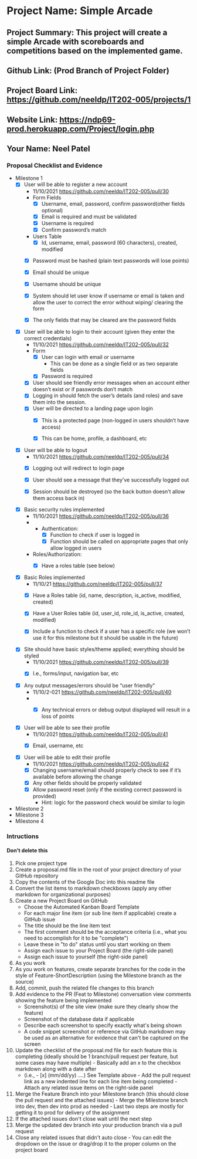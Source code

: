# Project Name: Simple Arcade
## Project Summary: This project will create a simple Arcade with scoreboards and competitions based on the implemented game.
## Github Link: (Prod Branch of Project Folder)
## Project Board Link: https://github.com/neeldp/IT202-005/projects/1
## Website Link: https://ndp69-prod.herokuapp.com/Project/login.php
## Your Name: Neel Patel

<!--
### Line item / Feature template (use this for each bullet point)
#### Don't delete this

- [ ] \(mm/dd/yyyy of completion) Feature Title (from the proposal bullet point, if it's a sub-point indent it properly)
  -  List of Evidence of Feature Completion
    - Status: Pending (Completed, Partially working, Incomplete, Pending)
    - Direct Link: (Direct link to the file or files in heroku prod for quick testing (even if it's a protected page))
    - Pull Requests
      - PR link #1 (repeat as necessary)
    - Screenshots
      - Screenshot #1 (paste the image so it uploads to github) (repeat as necessary)
        - Screenshot #1 description explaining what you're trying to show
### End Line item / Feature Template
--> 
### Proposal Checklist and Evidence

- Milestone 1
    - [x] User will be able to register a new account
        - 11/10/2021 https://github.com/neeldp/IT202-005/pull/30        
        - Form Fields
            - [x] Username, email, password, confirm password(other fields optional)
            - [x] Email is required and must be validated
            - [x] Username is required
            - [x] Confirm password’s match
        - Users Table
            - [x] Id, username, email, password (60 characters), created, modified
        - [x] Password must be hashed (plain text passwords will lose points)
        - [x] Email should be unique
        - [x] Username should be unique
        - [x] System should let user know if username or email is taken and allow the user to correct the error without wiping/   clearing the form
        - [x] The only fields that may be cleared are the password fields



    - [x] User will be able to login to their account (given they enter the correct credentials)
        - 11/10/2021 https://github.com/neeldp/IT202-005/pull/32        
        - Form
            - [x] User can login with email or username
                - This can be done as a single field or as two separate fields
            - [x] Password is required
        - [x] User should see friendly error messages when an account either doesn’t exist or if passwords don’t match
        - [x] Logging in should fetch the user’s details (and roles) and save them into the session.
        - [x] User will be directed to a landing page upon login
            - [x]  This is a protected page (non-logged in users shouldn’t have access)
            - [x] This can be home, profile, a dashboard, etc

    
    - [x] User will be able to logout
        - 11/10/2021 https://github.com/neeldp/IT202-005/pull/34        
        - [x] Logging out will redirect to login page
        - [x] User should see a message that they’ve successfully logged out
        - [x] Session should be destroyed (so the back button doesn’t allow them access back in)
    

    - [x] Basic security rules implemented
        - 11/10/2021 https://github.com/neeldp/IT202-005/pull/36        
        - - Authentication:
            - [x] Function to check if user is logged in
            - [x] Function should be called on appropriate pages that only allow logged in users
        - Roles/Authorization:
            - [x] Have a roles table (see below)

    
    - [x] Basic Roles implemented
        - 11/10/21 https://github.com/neeldp/IT202-005/pull/37        
        - [x] Have a Roles table	(id, name, description, is_active, modified, created)
        - [x] Have a User Roles table (id, user_id, role_id, is_active, created, modified)
        - [x] Include a function to check if a user has a specific role (we won’t use it for this milestone but it should be usable in the future)

    
    - [x] Site should have basic styles/theme applied; everything should be styled
        - 11/10/2021 https://github.com/neeldp/IT202-005/pull/39        
        - [x] I.e., forms/input, navigation bar, etc


    - [x] Any output messages/errors should be “user friendly”
        - 11/10/2-021 https://github.com/neeldp/IT202-005/pull/40        
        - - [x] Any technical errors or debug output displayed will result in a loss of points


    - [x] User will be able to see their profile
        - 11/10/2021 https://github.com/neeldp/IT202-005/pull/41       
        - [x] Email, username, etc


    - [x] User will be able to edit their profile
        - 11/10/2021 https://github.com/neeldp/IT202-005/pull/42        
        - [x] Changing username/email should properly check to see if it’s available before allowing the change
        - [x] Any other fields should be properly validated
        - [x] Allow password reset (only if the existing correct password is provided)
            - Hint: logic for the password check would be similar to login





- Milestone 2
- Milestone 3
- Milestone 4
### Intructions
#### Don't delete this
1. Pick one project type
2. Create a proposal.md file in the root of your project directory of your GitHub repository
3. Copy the contents of the Google Doc into this readme file
4. Convert the list items to markdown checkboxes (apply any other markdown for organizational purposes)
5. Create a new Project Board on GitHub
   - Choose the Automated Kanban Board Template
   - For each major line item (or sub line item if applicable) create a GitHub issue
   - The title should be the line item text
   - The first comment should be the acceptance criteria (i.e., what you need to accomplish for it to be "complete")
   - Leave these in "to do" status until you start working on them
   - Assign each issue to your Project Board (the right-side panel)
   - Assign each issue to yourself (the right-side panel)
6. As you work
  1. As you work on features, create separate branches for the code in the style of Feature-ShortDescription (using the Milestone branch as the source)
  2. Add, commit, push the related file changes to this branch
  3. Add evidence to the PR (Feat to Milestone) conversation view comments showing the feature being implemented
     - Screenshot(s) of the site view (make sure they clearly show the feature)
     - Screenshot of the database data if applicable
     - Describe each screenshot to specify exactly what's being shown
     - A code snippet screenshot or reference via GitHub markdown may be used as an alternative for evidence that can't be captured on the screen
  4. Update the checklist of the proposal.md file for each feature this is completing (ideally should be 1 branch/pull request per feature, but some cases may have multiple)
    - Basically add an x to the checkbox markdown along with a date after
      - (i.e.,   - [x] (mm/dd/yy) ....) See Template above
    - Add the pull request link as a new indented line for each line item being completed
    - Attach any related issue items on the right-side panel
  5. Merge the Feature Branch into your Milestone branch (this should close the pull request and the attached issues)
    - Merge the Milestone branch into dev, then dev into prod as needed
    - Last two steps are mostly for getting it to prod for delivery of the assignment 
  7. If the attached issues don't close wait until the next step
  8. Merge the updated dev branch into your production branch via a pull request
  9. Close any related issues that didn't auto close
    - You can edit the dropdown on the issue or drag/drop it to the proper column on the project board
